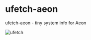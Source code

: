 # ufetch-aeon
ufetch-aeon - tiny system info for Aeon

![ufetch](https://github.com/t4rik/ufetch-aeon/Screenshot.png)
